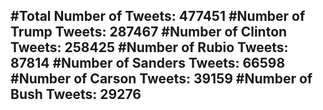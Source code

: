 #Total Number of Tweets: 477451 
#Number of Trump Tweets: 287467
#Number of Clinton Tweets: 258425
#Number of Rubio Tweets: 87814
#Number of Sanders Tweets: 66598
#Number of Carson Tweets: 39159
#Number of Bush Tweets: 29276
---
